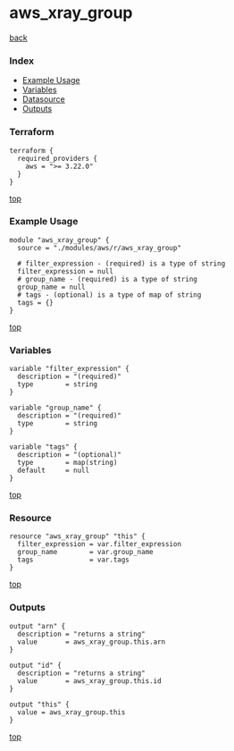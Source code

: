 # aws_xray_group

[back](../aws.md)

### Index

- [Example Usage](#example-usage)
- [Variables](#variables)
- [Datasource](#datasource)
- [Outputs](#outputs)

### Terraform

```hcl
terraform {
  required_providers {
    aws = ">= 3.22.0"
  }
}
```

[top](#index)

### Example Usage

```hcl
module "aws_xray_group" {
  source = "./modules/aws/r/aws_xray_group"

  # filter_expression - (required) is a type of string
  filter_expression = null
  # group_name - (required) is a type of string
  group_name = null
  # tags - (optional) is a type of map of string
  tags = {}
}
```

[top](#index)

### Variables

```hcl
variable "filter_expression" {
  description = "(required)"
  type        = string
}

variable "group_name" {
  description = "(required)"
  type        = string
}

variable "tags" {
  description = "(optional)"
  type        = map(string)
  default     = null
}
```

[top](#index)

### Resource

```hcl
resource "aws_xray_group" "this" {
  filter_expression = var.filter_expression
  group_name        = var.group_name
  tags              = var.tags
}
```

[top](#index)

### Outputs

```hcl
output "arn" {
  description = "returns a string"
  value       = aws_xray_group.this.arn
}

output "id" {
  description = "returns a string"
  value       = aws_xray_group.this.id
}

output "this" {
  value = aws_xray_group.this
}
```

[top](#index)